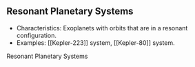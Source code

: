 ## Resonant Planetary Systems
   - Characteristics: Exoplanets with orbits that are in a resonant configuration.
   - Examples: [[Kepler-223]] system, [[Kepler-80]] system.

Resonant Planetary Systems